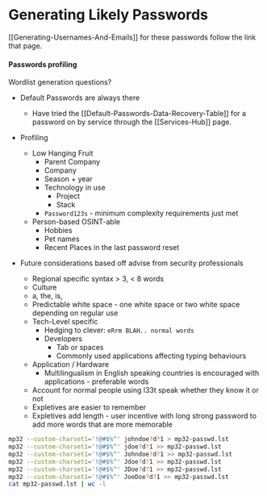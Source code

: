 # Generating Likely Passwords


[[Generating-Usernames-And-Emails]] for these passwords follow the link that page.

#### Passwords profiling

Wordlist generation questions?
- Default Passwords are always there 
	- Have tried the [[Default-Passwords-Data-Recovery-Table]] for a password on by service through the [[Services-Hub]] page.
- Profiling
	- Low Hanging Fruit
		- Parent Company
		- Company 
		- Season + year
		- Technology in use
			- Project
			- Stack
		- `Password123s` - minimum complexity requirements just met
	- Person-based OSINT-able
		- Hobbies
		- Pet names
		- Recent Places in the last password reset 


- Future considerations based off advise from security professionals
	- Regional specific syntax  > 3, < 8 words 
	- Culture 
	- a, the, is, 
	- Predictable white space - one white space or two white space depending on regular use 
	- Tech-Level specific
		- Hedging to clever: `eRrm BLAH.. normal words`
		- Developers 
			- Tab or spaces 
			- Commonly used applications affecting typing behaviours 
	- Application / Hardware
		- Multilingualism in English speaking countries is encouraged with applications - preferable words
	- Account for normal people using l33t speak whether they know it or not 
	- Expletives are easier to remember 
	- Expletives add length - user incentive with long strong password to add more words that are more memorable 



```bash
mp32 --custom-charset1='!@#$%^' johndoe?d?1 > mp32-passwd.lst
mp32 --custom-charset1='!@#$%^' jdoe?d?1 >> mp32-passwd.lst
mp32 --custom-charset1='!@#$%^' Johndoe?d?1 >> mp32-passwd.lst
mp32 --custom-charset1='!@#$%^' Jdoe?d?1 >> mp32-passwd.lst
mp32 --custom-charset1='!@#$%^' JDoe?d?1 >> mp32-passwd.lst
mp32 --custom-charset1='!@#$%^' JoeDoe?d?1 >> mp32-passwd.lst
cat mp32-passwd.lst | wc -l
```